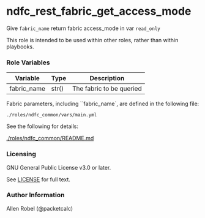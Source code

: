 # ndfc_rest_fabric_get_access_mode

Give ``fabric_name`` return fabric access_mode in var ``read_only``

This role is intended to be used within other roles, rather than within playbooks.

### Role Variables

Variable        | Type  | Description
----------------|-------|----------------------------------------
fabric_name     | str() | The fabric to be queried

Fabric parameters, including ``fabric_name`, are defined in the following file:

``./roles/ndfc_common/vars/main.yml``

See the following for details:

[./roles/ndfc_common/README.md](https://github.com/allenrobel/ndfc-roles/tree/master/roles/ndfc_common/README.md)

### Licensing

GNU General Public License v3.0 or later.

See [LICENSE](https://www.gnu.org/licenses/gpl-3.0.txt) for full text.

### Author Information

Allen Robel (@packetcalc)
